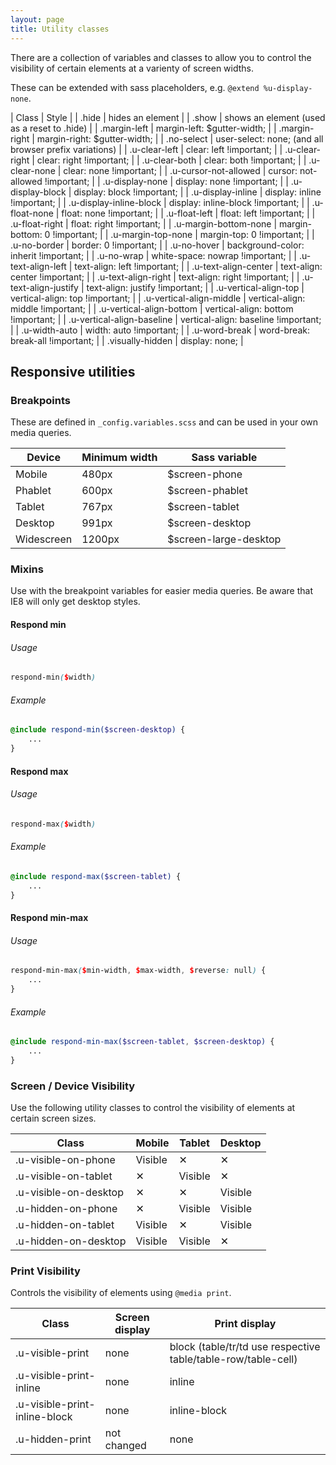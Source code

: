 ```yaml
---
layout: page
title: Utility classes
---
```


There are a collection of variables and classes to allow you to control the visibility of certain elements at a varienty of screen widths.

These can be extended with sass placeholders, e.g. `@extend %u-display-none`.

| Class | Style |
| .hide | hides an element |
| .show | shows an element (used as a reset to .hide) |
| .margin-left | margin-left: $gutter-width; |
| .margin-right | margin-right: $gutter-width; |
| .no-select | user-select: none; (and all browser prefix variations) |
| .u-clear-left | clear: left !important; |
| .u-clear-right | clear: right !important; |
| .u-clear-both | clear: both !important; |
| .u-clear-none | clear: none !important; |
| .u-cursor-not-allowed | cursor: not-allowed !important; |
| .u-display-none | display: none !important; |
| .u-display-block | display: block !important; |
| .u-display-inline | display: inline !important; |
| .u-display-inline-block | display: inline-block !important; |
| .u-float-none | float: none !important; |
| .u-float-left | float: left !important; |
| .u-float-right | float: right !important; |
| .u-margin-bottom-none | margin-bottom: 0 !important; |
| .u-margin-top-none | margin-top: 0 !important; |
| .u-no-border | border: 0 !important; |
| .u-no-hover | background-color: inherit !important; |
| .u-no-wrap | white-space: nowrap !important; |
| .u-text-align-left | text-align: left !important; |
| .u-text-align-center | text-align: center !important; |
| .u-text-align-right | text-align: right !important; |
| .u-text-align-justify | text-align: justify !important; |
| .u-vertical-align-top | vertical-align: top !important; |
| .u-vertical-align-middle | vertical-align: middle !important; |
| .u-vertical-align-bottom | vertical-align: bottom !important; |
| .u-vertical-align-baseline | vertical-align: baseline !important; |
| .u-width-auto | width: auto !important; |
| .u-word-break | word-break: break-all !important; |
| .visually-hidden | display: none; |

## Responsive utilities

### Breakpoints

These are defined in `_config.variables.scss` and can be used in your own media queries.

| Device | Minimum width | Sass variable |
| ---------- | ------------- | ----------------- |
| Mobile | 480px | $screen-phone |
| Phablet | 600px | $screen-phablet |
| Tablet | 767px | $screen-tablet |
| Desktop | 991px | $screen-desktop |
| Widescreen | 1200px | $screen-large-desktop |

### Mixins

Use with the breakpoint variables for easier media queries. Be aware that IE8 will only get desktop styles.

#### Respond min

###### Usage

```scss
respond-min($width)
```

###### Example

```scss
@include respond-min($screen-desktop) {
    ...
}
```

#### Respond max

###### Usage

```scss
respond-max($width)
```

###### Example

```scss
@include respond-max($screen-tablet) {
    ...
}
```

#### Respond min-max

###### Usage

```scss
respond-min-max($min-width, $max-width, $reverse: null) {
    ...
}
```

###### Example

```scss
@include respond-min-max($screen-tablet, $screen-desktop) {
    ...
}
```

### Screen / Device Visibility

Use the following utility classes to control the visibility of elements at certain screen sizes.

| Class                 | Mobile  | Tablet  | Desktop |
| --------------------- | ------- | ------- | ------- |
| .u-visible-on-phone   | Visible | ✕       | ✕       |
| .u-visible-on-tablet  | ✕       | Visible | ✕       |
| .u-visible-on-desktop | ✕       | ✕       | Visible |
| .u-hidden-on-phone    | ✕       | Visible | Visible |
| .u-hidden-on-tablet   | Visible | ✕       | Visible |
| .u-hidden-on-desktop  | Visible | Visible | ✕       |

### Print Visibility

Controls the visibility of elements using `@media print`.

| Class                         | Screen display | Print display |
| ----------------------------- | -------------- | ------ |
| .u-visible-print              | none           | block (table/tr/td use respective table/table-row/table-cell) |
| .u-visible-print-inline       | none           | inline |
| .u-visible-print-inline-block | none           | inline-block |
| .u-hidden-print               | not changed    | none |
